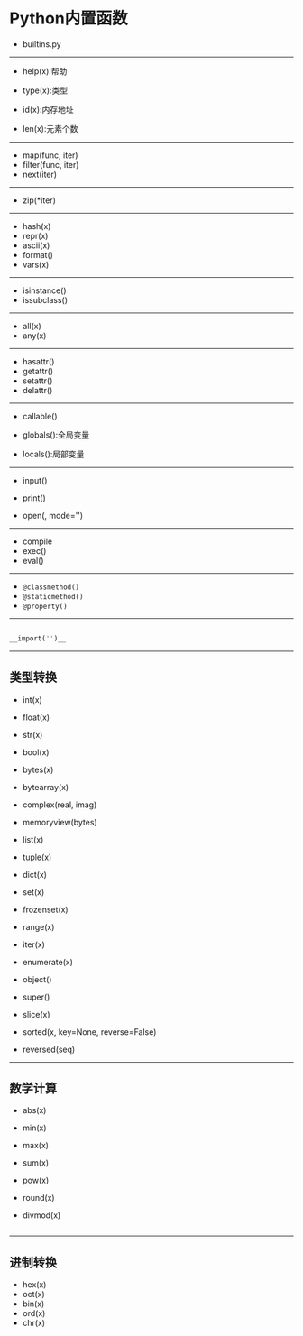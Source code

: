 # Python内置函数

- builtins.py


---


- help(x):帮助
- type(x):类型


- id(x):内存地址

- len(x):元素个数

---
- map(func, iter)
- filter(func, iter)
- next(iter)
---

- zip(*iter)

---
- hash(x)
- repr(x)
- ascii(x)
- format()
- vars(x)

---
- isinstance()
- issubclass()

---

- all(x)
- any(x)


---
- hasattr()
- getattr()
- setattr()
- delattr()

---
- callable()

- globals():全局变量
- locals():局部变量


---
- input()
- print()

- open(, mode='')

---

- compile
- exec()
- eval()

---
- `@classmethod()`
- `@staticmethod()`
- `@property()`

---
```py

__import('')__

```

---
## 类型转换

- int(x)
- float(x)
- str(x)
- bool(x)
- bytes(x)
- bytearray(x)
- complex(real, imag)

- memoryview(bytes)

- list(x)
- tuple(x)
- dict(x)
- set(x)

- frozenset(x)

- range(x)

- iter(x)

- enumerate(x)

- object()

- super()

- slice(x)
- sorted(x, key=None, reverse=False)
- reversed(seq)
---
## 数学计算

- abs(x)
- min(x)
- max(x)
- sum(x)
- pow(x)

- round(x)


- divmod(x)
```py

```





---
## 进制转换
- hex(x)
- oct(x)
- bin(x)
- ord(x)
- chr(x)



